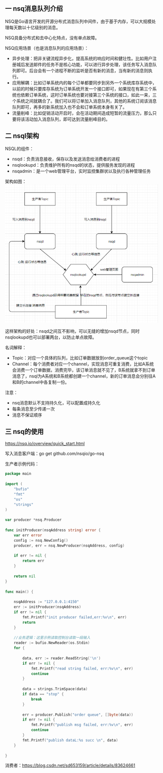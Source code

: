 ## 一 nsq消息队列介绍

NSQ是Go语言开发的开源分布式消息队列中间件，由于基于内存，可以大规模处理每天数以十亿级别的消息。  

NSQ具备分布式和去中心化特点，没有单点故障。  

NSQ应用场景（也是消息队列的应用场景）：
- 异步处理：把非关键流程异步化，提高系统的响应时间和健壮性。比如用户注册城后发送邮件的任务不是核心功能，可以进行异步处理，该任务写入消息队列即可。后台会有一个进程不断的监听是否有新的消息，当有新的消息则执行。
- 应用解耦：比如订单系统内的每个订单都要同步到另外一个系统库存系统中，以前的时候只要库存系统为订单系统开发一个接口即可，如果现在有第三个系统也依赖订单系统，这时订单系统也要对接第三个系统的接口，如此一来，三个系统之间就耦合了。我们可以将订单加入消息队列，其他的系统订阅该消息队列即可，再多的新系统加入也不会和订单系统本身有关了。
- 流量削峰：比如促销活动开启时，会在活动期间造成短暂的流量压力，那么只要将该活动加入消息队列，即可达到流量削峰目的。

## 二 nsql架构

NSQL的组件：
- nsqd：负责消息接收，保存以及发送消息给消费者的进程
- nsqlookupd：负责维护所有的nsqd的状态，提供服务发现的进程
- nsqadmin：是一个web管理平台，实时监控集群状以及执行各种管理任务

架构如图：
![](/images/Golang/nsq.png)

这样架构的好处：nsqd之间互不影响，可以无缝的增加nsqd节点，同时nsqlookupd也可以部署两台，以防止单点故障。  

名词解释：
- Topic：对应一个具体的队列，比如订单数据放到order_queue这个topic
- Channel：每个消费者对应一个channel，实现消息可重复消费，比如A系统会消费一个订单数据，消费完毕，该订单消息就不见了，B系统就拿不到订单消息了，nsql为A系统和B系统都创建一个channel，新的订单消息会分别往A和B的channel中各复制一份。

注意：
- nsq消息默认不支持持久化，可以配置成持久化
- 每条消息至少传递一次
- 消息不保证顺序

## 三 nsq的使用

https://nsq.io/overview/quick_start.html  

写入消息客户端：go get github.com/nsqio/go-nsq  

生产者示例代码：
```go
package main

import (
	"bufio"
	"fmt"
	"os"
	"strings"
)

var producer *nsq.Producer

func initProducer(nsqAddress string) error {
	var err error
	config := nsq.NewConfig()
	producer, err = nsq.NewProducer(nsqAddress, config)

	if err != nil {
		return err
	}

	return nil
}

func main() {

	nsqAddress := "127.0.0.1:4150"
	err := initProducer(nsqAddress)
	if err != nil {
		fmt.Printf("init producer failed,err:%v\n", err)
		return
	}

	//业务逻辑：这里示例读取控制台读取一段输入
	reader := bufio.NewReader(os.Stdin)
	for {

		data, err := reader.ReadString('\n')
		if err != nil {
			fmt.Printf("read string failed, err:%v\n", err)
			continue
		}

		data = strings.TrimSpace(data)
		if data == "stop" {
			break
		}

		err = producer.Publish("order queue", []byte(data))
		if err != nil {
			fmt.Printf("publish msg failed, err:%v\n", err)
			continue
		}
		fmt.Printf("publish dataL:%s succ \n", data)
	}

}
```

消费者：https://blog.csdn.net/sd653159/article/details/83624661